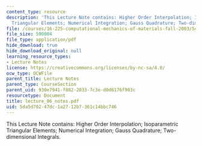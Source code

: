 ```yaml
---
content_type: resource
description: 'This Lecture Note contains: Higher Order Interpolation; Isoparametric
  Triangular Elements; Numerical Integration; Gauss Quadrature; Two-dimensional Integrals.'
file: /courses/16-225-computational-mechanics-of-materials-fall-2003/5da5d70247dc1a2712b7361c14bbc746_lecture_06_notes.pdf
file_size: 590004
file_type: application/pdf
hide_download: true
hide_download_original: null
learning_resource_types:
- Lecture Notes
license: https://creativecommons.org/licenses/by-nc-sa/4.0/
ocw_type: OCWFile
parent_title: Lecture Notes
parent_type: CourseSection
parent_uid: 930e7941-f882-2033-7c3e-d0d6176f903c
resourcetype: Document
title: lecture_06_notes.pdf
uid: 5da5d702-47dc-1a27-12b7-361c14bbc746
---
```

This Lecture Note contains: Higher Order Interpolation; Isoparametric Triangular Elements; Numerical Integration; Gauss Quadrature; Two-dimensional Integrals.
